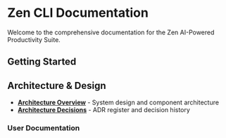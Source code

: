 # Zen CLI Documentation

Welcome to the comprehensive documentation for the Zen AI-Powered Productivity Suite.

## Getting Started

## Architecture & Design
- [**Architecture Overview**](architecture/overview.md) - System design and component architecture
- [**Architecture Decisions**](architecture/decisions/register.md) - ADR register and decision history

### **User Documentation**




